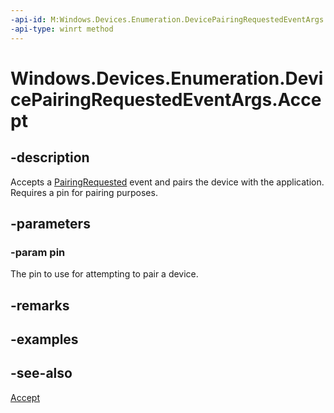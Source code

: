 ----api-id: M:Windows.Devices.Enumeration.DevicePairingRequestedEventArgs.Accept(System.String)
-api-type: winrt method
---<!-- Method syntaxpublic void Accept(System.String pin)--># Windows.Devices.Enumeration.DevicePairingRequestedEventArgs.Accept## -descriptionAccepts a [PairingRequested](deviceinformationcustompairing_pairingrequested.md) event and pairs the device with the application. Requires a pin for pairing purposes.## -parameters### -param pinThe pin to use for attempting to pair a device.## -remarks## -examples## -see-also[Accept](devicepairingrequestedeventargs_accept_1944939200.md)